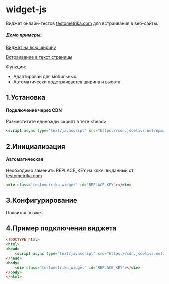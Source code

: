 # widget-js
Виджет онлайн-тестов [testometrika.com](https://testometrika.com) для встраивания в веб-сайты.
##### Демо примеры:
[Виджет на всю ширину](https://testometrika.com/w/demo/)

[Встраивание в текст страницы](https://testometrika.com/w/demo/blog.html)

Функции:
- Адаптирован для мобильных.
- Автоматически подстраивается ширина и высота.


1.Установка
-----------------------------------

#### Подключение через CDN
Разместитите единожды скрипт в теге \<head\> 
```html
<script async type="text/javascript" src="https://cdn.jsdelivr.net/npm/@testometrika/widget@1/index.min.js"></script>
```

2.Инициализация
-----------------------------------
#### Автоматическая
Необходимо заменить REPLACE_KEY на ключ выданный от [testometrika.com](https://testometrika.com)
```html
<div class="testometrika_widget" id="REPLACE_KEY"></div>
```

3.Конфигурирование
-----------------------------------
Появится позже...

4.Пример подключения виджета
-----------------------------------
```html
<!DOCTYPE html>
<html>
<head>
    <script async type="text/javascript" src="https://cdn.jsdelivr.net/npm/@testometrika/widget@1/index.min.js"></script>
</head>
<body>
    <div class="testometrika_widget" id="REPLACE_KEY"></div>
</body>
</html>
```
